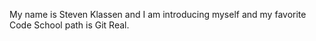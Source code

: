 My name is Steven Klassen and I am introducing myself and my favorite Code School path is Git Real.
